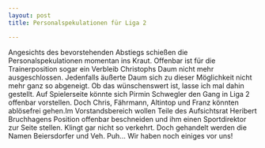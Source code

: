 ```yaml
---
layout: post
title: Personalspekulationen für Liga 2

---
```


Angesichts des bevorstehenden Abstiegs schießen die Personalspekulationen momentan ins Kraut. Offenbar ist für die Trainerposition sogar ein Verbleib Christophs Daum nicht mehr ausgeschlossen. Jedenfalls äußerte Daum sich zu dieser Möglichkeit nicht mehr ganz so abgeneigt. Ob das wünschenswert ist, lasse ich mal dahin gestellt. Auf Spielerseite könnte sich Pirmin Schwegler den Gang in Liga 2 offenbar vorstellen. Doch Chris, Fährmann, Altintop und Franz könnten ablösefrei gehen.Im Vorstandsbereich wollen Teile des Aufsichtsrat Heribert Bruchhagens Position offenbar beschneiden und ihm einen Sportdirektor zur Seite stellen. Klingt gar nicht so verkehrt. Doch gehandelt werden die Namen Beiersdorfer und Veh. Puh... Wir haben noch einiges vor uns!



